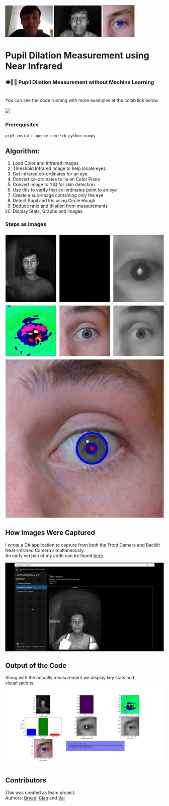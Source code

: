<div>
    <img src="./images/color_conv.png" display="inline-block"
    margin-left=" auto"
    margin-right=" auto"
    width="30%" ></img>
    <img src="./images/ir_conv.png" display="inline-block"
    margin-left=" auto"
    margin-right=" auto"
    width="30%"></img>
    <img src="./images/eye.jpg" display="inline-block"
    margin-left=" auto"
    margin-right=" auto"
    width="20%"></img>
</div>

# Pupil Dilation Measurement using Near Infrared
### 👁️🔬📏 Pupil Dilation Measurement without Machine Learning  
<br>
You can see the code running with more examples at the colab link below
<br>

<br>
<a href="https://colab.research.google.com/drive/1SD-cjedLl785bp4aa1SYrTp3rcCOdhLA"><img src="https://colab.research.google.com/assets/colab-badge.svg"></a>  

### Prerequisites
```
pip3 install opencv-contrib-python numpy
```
## Algorithm:
1. Load Color and Infrared Images
2. Threshold Infrared Image to help locate eyes
3. Get infrared co-ordinates for an eye
4. Convert co-ordinates to lie on Color Plane
5. Convert image to YIQ for skin detection
6. Use this to verify that co-ordinates point to an eye
7. Create a sub-image containing only the eye
8. Detect Pupil and Iris using Circle Hough
9. Deduce ratio and dilation from measurements
10. Display Stats, Graphs and Images

### Steps as Images
<img src="./images/pupil_steps.jpg">

## How Images Were Captured
I wrote a C# application to capture from both the Front Camera and Backlit Near-Infrared Camera simultaneously.  
An early version of my code can be found [here](https://github.com/KnowledgePending/OpenCV_Surface_Near_Infrared).  

<img src="./images/app.gif"/>

## Output of the Code
Along with the actually measurement we display key stats and visualisations.  
<img src="./images/output.png"/>  

## Contributors
This was created as team project.  
Authors: [Bryan](https://github.com/KnowledgePending), [Cian](https://github.com/CMorar143) and [Val](https://github.com/ValentinCiceu)